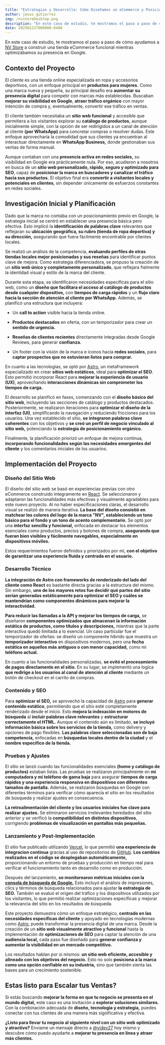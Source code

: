 ```yaml
---
title: "Estrategias y Desarrollo: Cómo Diseñamos un eCommerce y Posicionamos una Marca en Google"
author: jesus gutierrez
img: /nvstoreDesktop.png
description: "En este caso de estudio, te mostramos el paso a paso de cómo ayudamos a NV Store a construir una tienda eCommerce funcional mientras optimizábamos su presencia en Google."
date: 20250122T000000-0400
---
```


<!-- intro -->
<p>En este caso de estudio, te mostramos el paso a paso de cómo ayudamos a <a title='ir a https://nvstore.vercel.app/' href="https://nvstore.vercel.app/" target='_blank' rel='noreferrer nofollow noopener'>NV Store</a> a construir una tienda eCommerce funcional mientras optimizábamos su presencia en Google.</p>

<!-- contexto del proyecto -->

<h2>Contexto del Proyecto</h2>
<p>El cliente es una tienda online especializada en ropa y accesorios deportivos, con un enfoque principal en <strong>productos para mujeres.</strong> Como una marca nueva y pequeña, su principal desafío era <strong>aumentar su presencia digital</strong> para competir con marcas más establecidas. Buscaban <strong>mejorar su visibilidad en Google</strong>, <strong>atraer tráfico orgánico</strong> con mayor intención de compra y, eventualmente, convertir ese tráfico en ventas.</p>

<p>El cliente también necesitaba un <strong>sitio web funcional</strong> y accesible que permitiera a los visitantes explorar su <strong>catálogo de productos</strong>, aunque inicialmente simple, con la opción de ser redirigidos a un canal de atención al cliente <strong>(por WhatsApp)</strong> para concretar compras o resolver dudas. Este enfoque aprovecharía la comodidad que sus clientes ya encuentran al interactuar directamente en <strong>WhatsApp Business,</strong> donde gestionaban sus ventas de forma manual.</p>

<p>Aunque contaban con una <strong>presencia activa en redes sociales,</strong> su visibilidad en Google era prácticamente nula. Por eso, acudieron a nosotros en busca de un <strong>sitio web personalizado, rápido, seguro y optimizado para SEO</strong>, capaz de <strong>posicionar la marca en buscadores y canalizar el tráfico hacia sus productos.</strong> El objetivo final era <strong>convertir a visitantes locales y potenciales en clientes</strong>, sin depender únicamente de esfuerzos constantes en redes sociales.</p>

<!-- Investigación Inicial y Planificación -->

<h2>Investigación Inicial y Planificación</h2>
<p>Dado que la marca no contaba con un posicionamiento previo en Google, la estrategia inicial se centró en establecer una presencia básica pero efectiva. Esto implicó la <strong>identificación de palabras clave</strong> relevantes que reflejaran su <strong>ubicación geográfica, su rubro (tienda de ropa deportiva) y su dirección,</strong> asegurando que fuera fácilmente encontrable por clientes locales.</p>

<p>Se realizó un análisis de la competencia, <strong>evaluando perfiles de otras tiendas locales mejor posicionadas y sus reseñas</strong> para identificar puntos clave de mejora. Como estrategia diferenciadora, se propuso la creación de un <strong>sitio web único y completamente personalizado</strong>, que reflejara fielmente la identidad visual y estilo de la marca del cliente.</p>

<p>Durante esta etapa, se identificaron necesidades específicas para el sitio web, como un <strong>diseño que facilitara el acceso al catálogo de productos desde cualquier dispositivo,</strong> con <strong>tiempos de carga rápidos</strong> y un <strong>flujo claro hacia la sección de atención al cliente por WhatsApp.</strong> Además, se planificó una estructura que incluyera:</p>

<ul>
<li>
 <p>Un <strong>call to action</strong> visible hacia la tienda online.</p>
</li>
<li>
 <p><strong>Productos destacados</strong> en oferta, con un temporizador para crear un <strong>sentido de urgencia.</strong></p>
</li>
<li>
 <p><strong>Reseñas de clientes recientes</strong> directamente integradas desde Google Reviews, para generar <strong>confianza.</strong></p>
</li>
<li>
 <p>Un footer con la visión de la marca e iconos hacia <strong>redes sociales</strong>, para <strong>captar prospectos que no estuvieran listos para comprar.</strong></p>
</li>
</ul>

<p>En cuanto a las tecnologías, se optó por <a title='ver la documentacion de AstroJS' href="https://astro.build/" target='_blank' rel='noreferrer nofollow noopener'>Astro</a>, un metaframework especializado en crear <strong>sitios web estáticos</strong>, ideal para <strong>optimizar el SEO</strong>. Esto permitió incorporar React para <strong>mejorar la experiencia de usuario (UX)</strong>, aprovechando <strong>interacciones dinámicas sin comprometer los tiempos de carga.</strong></p>

<p>El desarrollo se planificó en fases, comenzando con el <strong>diseño básico del sitio web</strong>, incluyendo las secciones de catálogo y productos destacados. Posteriormente, se realizaron iteraciones para <strong>optimizar el diseño de la interfaz (UI)</strong>, simplificando la navegación y reduciendo fricciones para los usuarios. Una vez establecido el sitio, <strong>se integraron palabras clave coherentes</strong> con los objetivos y <strong>se creó un perfil de negocio vinculado al sitio web,</strong> potenciando la <strong>estrategia de posicionamiento orgánico.</strong></p>

<p>Finalmente, la planificación priorizó un enfoque de mejora continua, <strong>incorporando funcionalidades según las necesidades emergentes del cliente</strong> y los comentarios iniciales de los usuarios.</p>

<!-- implementacion del proyecto -->

<h2>Implementación del Proyecto</h2>

<h3>Diseño del Sitio Web</h3>

<p>El diseño del sitio web se basó en experiencias previas con otro eCommerce construido íntegramente en <a title='ver la documentacion de ReactJS' href="https://es.react.dev/" target='_blank' rel='noreferrer nofollow noopener'>React</a>. Se seleccionaron y adaptaron las funcionalidades más efectivas y visualmente agradables para este nuevo proyecto. Al no haber especificaciones claras, el desarrollo visual se realizó de manera iterativa. <strong>La base del diseño consistió en matchear los colores del logo de la marca "NV", estableciendo un tono básico para el fondo y un tono de acento complementario.</strong> Se optó por una <strong>interfaz sencilla y funcional,</strong> enfocada en destacar los elementos esenciales como productos, precios y botones de compra, <strong>asegurando que fueran bien visibles y fácilmente navegables, especialmente en dispositivos móviles.</strong></p>

<p>Estos requerimientos fueron definidos y priorizados por mí, <strong>con el objetivo de garantizar una experiencia fluida y centrada en el usuario.</strong></p>

<h3>Desarrollo Técnico</h3>

<p><strong>La integración de Astro con frameworks de renderizado del lado del cliente como React</strong> es bastante directa gracias a la estructura del mismo. Sin embargo, <strong>uno de los mayores retos fue decidir qué partes del sitio serían generadas estáticamente para optimizar el SEO y cuáles se mantendrían como componentes dinámicos para mejorar la interactividad.</strong></p>

<p><strong>Para reducir las llamadas a la API y mejorar los tiempos de carga,</strong> se diseñaron <strong>componentes optimizados que almacenan la información estática de productos, como títulos y descripciones,</strong> mientras que la parte interactiva quedó limitada a lo esencial. Un caso particular fue el temporizador de ofertas: se diseñó un componente híbrido que muestra un <strong>temporizador interactivo</strong> en dispositivos modernos, pero una <strong>fecha estática en aquellos más antiguos o con menor capacidad,</strong> como mi <strong>teléfono actual.</strong></p>
<!-- asdasd -->

<p>En cuanto a las funcionalidades personalizadas, <strong>se evitó el procesamiento de pagos directamente en el sitio.</strong> En su lugar, se implementó una logica <strong>que redirige a los usuarios al canal de atención al cliente</strong> mediante un botón de checkout en el carrito de compras.</p>

<h3>Contenido y SEO</h3>

<p>Para <strong>optimizar el SEO,</strong> se aprovechó la capacidad de <a title='ver la documentacion de AstroJS' href="https://astro.build/" target='_blank' rel='noreferrer nofollow noopener'>Astro</a> para <strong>generar contenido estático</strong>, permitiendo que el sitio esté completamente renderizado desde el inicio. Esto <strong>mejora la indexación en motores de búsqueda</strong> al <strong>incluir palabras clave relevantes</strong> y <strong>estructurar correctamente el HTML.</strong> Aunque el contenido aún es limitado, <strong>se incluyó información básica sobre los servicios de la tienda,</strong> como delivery y opciones de pago flexibles. <strong>Las palabras clave seleccionadas son de baja competencia,</strong> enfocadas en <strong>búsquedas locales dentro de la ciudad</strong> y el <strong>nombre específico de la tienda.</strong></p>

<h3>Pruebas y Ajustes</h3>

<p>El sitio se lanzó cuando las funcionalidades esenciales <strong>(home y catálogo de productos)</strong> estaban listas. Las pruebas se realizaron principalmente en <strong>mi computadora y mi teléfono de gama baja</strong> para asegurar <strong>tiempos de carga rápidos y una experiencia responsiva en dispositivos con diferentes tamaños de pantalla.</strong> Además, se realizaron búsquedas en Google con diferentes términos para verificar cómo aparecía el sitio en los resultados de búsqueda y realizar ajustes en consecuencia.</p>

<p><strong>La retroalimentación del cliente y los usuarios iniciales fue clave para realizar ajustes.</strong> Se eliminaron servicios irrelevantes heredados del sitio anterior y se verificó la <strong>compatibilidad en distintos dispositivos</strong>, corrigiendo <strong>problemas de visualización en pantallas más pequeñas.</strong></p>

<h3>Lanzamiento y Post-Implementación</h3>

<p>El sitio fue publicado utilizando <a title='ir a Vercel.com' href="https://vercel.com/" target='_blank' rel='noreferrer nofollow noopener'>Vercel</a>, lo que permitió <strong>una experiencia de integracion continua</strong> gracias al uso de repositorios de <a title='ir a Github' href="https://github.com/" target='_blank' rel='noreferrer noopener'>GitHub</a>. <strong>Los cambios realizados en el código se desplegaban automáticamente,</strong> proporcionando un entorno de pruebas y producción en tiempo real para verificar el funcionamiento tanto en desarrollo como en producción.</p>

<p>Después del lanzamiento, <strong>se monitorearon métricas iniciales con la <a title='ir a google search console' target='_blank' rel='noreferrer nofollow noopener' href="https://search.google.com/search-console/about">consola de búsqueda de Google.</a></strong> Esto incluyó el análisis de impresiones, clics y términos de búsqueda relacionados para ajustar <strong>la estrategia de SEO.</strong> También se evaluó el origen del tráfico y los dispositivos utilizados por los visitantes, lo que permitió realizar optimizaciones específicas y mejorar la relevancia del sitio en los resultados de búsqueda.</p>

<p>Este proyecto demuestra cómo un enfoque estratégico, <strong>centrado en las necesidades específicas del cliente</strong> y apoyado en tecnologías modernas como <a title='ver la documentacion de AstroJS' href="https://astro.build/" target='_blank' rel='noreferrer nofollow noopener'>Astro</a>, puede transformar la presencia digital de una marca. Desde la creación de un <strong>sitio web visualmente atractivo y funcional</strong> hasta la implementación de <strong>optimizaciones de SEO</strong> para captar la atención de una <strong>audiencia local,</strong> cada paso fue diseñado para <strong>generar confianza y aumentar la visibilidad en un mercado competitivo.</strong></p>

<p>Los resultados hablan por sí mismos: <strong>un sitio web eficiente, accesible y alineado con los objetivos del negocio.</strong> Esto no solo <strong>posiciona a la marca como una opción confiable en su industria,</strong> sino que también sienta las bases para un crecimiento sostenible.</p>

<h2>Estas listo para Escalar tus Ventas?</h2>

<p>Si estás buscando <strong>mejorar la forma en que tu negocio se presenta en el mundo digital,</strong> este caso es una invitación a <strong>explorar soluciones similares.</strong> Con la combinación adecuada de <strong>diseño, tecnología y estrategia,</strong> puedes conectar con tus clientes de una manera más significativa y efectiva.</p>

<p><strong>¿Listo para llevar tu negocio al siguiente nivel con un sitio web optimizado y atractivo?</strong> Enviame un mensaje directo a <a href="https://ig.me/m/yidev27" target='_blank' rel='noreferrer nofollow noopener'>@yidev27</a> hoy mismo y descubre cómo puedo ayudarte a <strong>mejorar tu presencia en línea y atraer más clientes.</strong></p>
